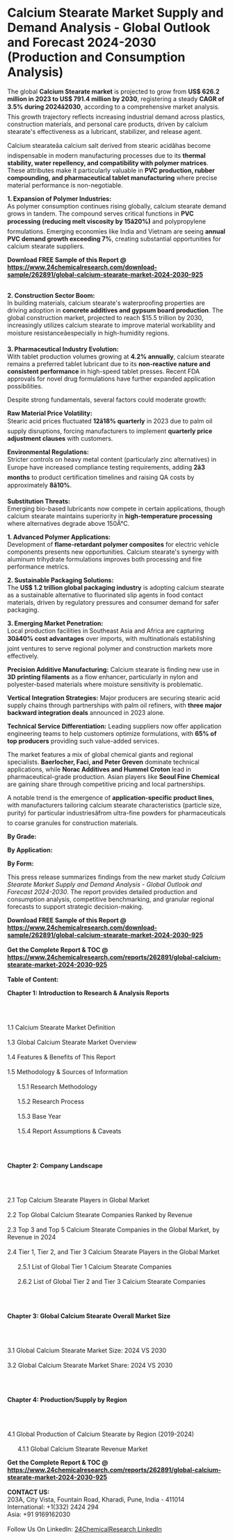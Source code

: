 <h1>Calcium Stearate Market Supply and Demand Analysis - Global Outlook and Forecast 2024-2030 (Production and Consumption Analysis)</h1><p>The global <strong>Calcium Stearate market</strong> is projected to grow from <strong>US$ 626.2 million in 2023 to US$ 791.4 million by 2030</strong>, registering a steady <strong>CAGR of 3.5% during 2024â2030</strong>, according to a comprehensive market analysis. This growth trajectory reflects increasing industrial demand across plastics, construction materials, and personal care products, driven by calcium stearate's effectiveness as a lubricant, stabilizer, and release agent.</p><p>Calcium stearateâa calcium salt derived from stearic acidâhas become indispensable in modern manufacturing processes due to its <strong>thermal stability, water repellency, and compatibility with polymer matrices</strong>. These attributes make it particularly valuable in <strong>PVC production, rubber compounding, and pharmaceutical tablet manufacturing</strong> where precise material performance is non-negotiable.</p><p><strong>1. Expansion of Polymer Industries:</strong><br>
As polymer consumption continues rising globally, calcium stearate demand grows in tandem. The compound serves critical functions in <strong>PVC processing (reducing melt viscosity by 15â20%)</strong> and polypropylene formulations. Emerging economies like India and Vietnam are seeing <strong>annual PVC demand growth exceeding 7%</strong>, creating substantial opportunities for calcium stearate suppliers.</p><div><b>Download FREE Sample of this Report @ 
            <a href="https://www.24chemicalresearch.com/download-sample/262891/global-calcium-stearate-market-2024-2030-925">
            https://www.24chemicalresearch.com/download-sample/262891/global-calcium-stearate-market-2024-2030-925</a></b></div><br><p><strong>2. Construction Sector Boom:</strong><br>
In building materials, calcium stearate's waterproofing properties are driving adoption in <strong>concrete additives and gypsum board production</strong>. The global construction market, projected to reach $15.5 trillion by 2030, increasingly utilizes calcium stearate to improve material workability and moisture resistanceâespecially in high-humidity regions.</p><p><strong>3. Pharmaceutical Industry Evolution:</strong><br>
With tablet production volumes growing at <strong>4.2% annually</strong>, calcium stearate remains a preferred tablet lubricant due to its <strong>non-reactive nature and consistent performance</strong> in high-speed tablet presses. Recent FDA approvals for novel drug formulations have further expanded application possibilities.</p><p>Despite strong fundamentals, several factors could moderate growth:</p><p><strong>Raw Material Price Volatility:</strong><br>
    Stearic acid prices fluctuated <strong>12â18% quarterly</strong> in 2023 due to palm oil supply disruptions, forcing manufacturers to implement <strong>quarterly price adjustment clauses</strong> with customers.</p><p><strong>Environmental Regulations:</strong><br>
    Stricter controls on heavy metal content (particularly zinc alternatives) in Europe have increased compliance testing requirements, adding <strong>2â3 months</strong> to product certification timelines and raising QA costs by approximately <strong>8â10%</strong>.</p><p><strong>Substitution Threats:</strong><br>
    Emerging bio-based lubricants now compete in certain applications, though calcium stearate maintains superiority in <strong>high-temperature processing</strong> where alternatives degrade above 150Â°C.</p><p><strong>1. Advanced Polymer Applications:</strong><br>
Development of <strong>flame-retardant polymer composites</strong> for electric vehicle components presents new opportunities. Calcium stearate's synergy with aluminum trihydrate formulations improves both processing and fire performance metrics.</p><p><strong>2. Sustainable Packaging Solutions:</strong><br>
The <strong>US$ 1.2 trillion global packaging industry</strong> is adopting calcium stearate as a sustainable alternative to fluorinated slip agents in food contact materials, driven by regulatory pressures and consumer demand for safer packaging.</p><p><strong>3. Emerging Market Penetration:</strong><br>
Local production facilities in Southeast Asia and Africa are capturing <strong>30â40% cost advantages</strong> over imports, with multinationals establishing joint ventures to serve regional polymer and construction markets more effectively.</p><p><strong>Precision Additive Manufacturing:</strong> 
    Calcium stearate is finding new use in <strong>3D printing filaments</strong> as a flow enhancer, particularly in nylon and polyester-based materials where moisture sensitivity is problematic.</p><p><strong>Vertical Integration Strategies:</strong>
    Major producers are securing stearic acid supply chains through partnerships with palm oil refiners, with <strong>three major backward integration deals</strong> announced in 2023 alone.</p><p><strong>Technical Service Differentiation:</strong>
    Leading suppliers now offer application engineering teams to help customers optimize formulations, with <strong>65% of top producers</strong> providing such value-added services.</p><p>The market features a mix of global chemical giants and regional specialists. <strong>Baerlocher, Faci, and Peter Greven</strong> dominate technical applications, while <strong>Norac Additives and Hummel Croton</strong> lead in pharmaceutical-grade production. Asian players like <strong>Seoul Fine Chemical</strong> are gaining share through competitive pricing and local partnerships.</p><p>A notable trend is the emergence of <strong>application-specific product lines</strong>, with manufacturers tailoring calcium stearate characteristics (particle size, purity) for particular industriesâfrom ultra-fine powders for pharmaceuticals to coarse granules for construction materials.</p><p><strong>By Grade:</strong></p><p><strong>By Application:</strong></p><p><strong>By Form:</strong></p><p>This press release summarizes findings from the new market study <em>Calcium Stearate Market Supply and Demand Analysis - Global Outlook and Forecast 2024-2030</em>. The report provides detailed production and consumption analysis, competitive benchmarking, and granular regional forecasts to support strategic decision-making.</p><div><b>Download FREE Sample of this Report @ 
            <a href="https://www.24chemicalresearch.com/download-sample/262891/global-calcium-stearate-market-2024-2030-925">
            https://www.24chemicalresearch.com/download-sample/262891/global-calcium-stearate-market-2024-2030-925</a></b></div><br><div><b>Get the Complete Report & TOC @ 
            <a href="https://www.24chemicalresearch.com/reports/262891/global-calcium-stearate-market-2024-2030-925">
            https://www.24chemicalresearch.com/reports/262891/global-calcium-stearate-market-2024-2030-925</a></b></div><br>
            <b>Table of Content:</b><p><p><strong>Chapter 1: Introduction to Research &amp; Analysis Reports</strong></p><br />
<br />
<p>1.1 Calcium Stearate Market Definition<br /><br />
1.3 Global Calcium Stearate Market Overview<br /><br />
1.4 Features &amp; Benefits of This Report<br /><br />
1.5 Methodology &amp; Sources of Information<br /><br />
&nbsp;&nbsp;&nbsp;&nbsp;&nbsp; 1.5.1 Research Methodology<br /><br />
&nbsp;&nbsp;&nbsp;&nbsp;&nbsp; 1.5.2 Research Process<br /><br />
&nbsp;&nbsp;&nbsp;&nbsp;&nbsp; 1.5.3 Base Year<br /><br />
&nbsp;&nbsp;&nbsp;&nbsp;&nbsp; 1.5.4 Report Assumptions &amp; Caveats</p><br />
<br />
<p><strong>Chapter 2: Company Landscape</strong></p><br />
<br />
<p>2.1 Top Calcium Stearate Players in Global Market<br /><br />
2.2 Top Global Calcium Stearate Companies Ranked by Revenue<br /><br />
2.3 Top 3 and Top 5 Calcium Stearate Companies in the Global Market, by Revenue in 2024<br /><br />
2.4 Tier 1, Tier 2, and Tier 3 Calcium Stearate Players in the Global Market<br /><br />
&nbsp;&nbsp;&nbsp;&nbsp;&nbsp; 2.5.1 List of Global Tier 1 Calcium Stearate Companies<br /><br />
&nbsp;&nbsp;&nbsp;&nbsp;&nbsp; 2.6.2 List of Global Tier 2 and Tier 3 Calcium Stearate Companies</p><br />
<br />
<p><strong>Chapter 3: Global Calcium Stearate Overall Market Size</strong></p><br />
<br />
<p>3.1 Global Calcium Stearate Market Size: 2024 VS 2030<br /><br />
3.2 Global Calcium Stearate Market Share: 2024 VS 2030</p><br />
<br />
<p><strong>Chapter 4: Production/Supply by Region</strong></p><br />
<br />
<p>4.1 Global Production of Calcium Stearate by Region (2019-2024)<br /><br />
&nbsp;&nbsp;&nbsp;&nbsp;&nbsp; 4.1.1 Global Calcium Stearate Revenue Market </p><div><b>Get the Complete Report & TOC @ 
            <a href="https://www.24chemicalresearch.com/reports/262891/global-calcium-stearate-market-2024-2030-925">
            https://www.24chemicalresearch.com/reports/262891/global-calcium-stearate-market-2024-2030-925</a></b></div><br><b>CONTACT US:</b><br>
            203A, City Vista, Fountain Road, Kharadi, Pune, India - 411014<br>
            International: +1(332) 2424 294<br>
            Asia: +91 9169162030 <br><br>
            Follow Us On LinkedIn: <a href="https://www.linkedin.com/company/24chemicalresearch/">24ChemicalResearch LinkedIn</a>